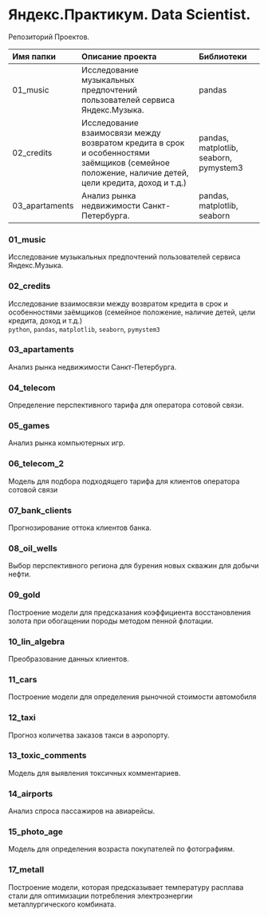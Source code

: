 # Яндекс.Практикум. Data Scientist.
 Репозиторий Проектов.

|Имя папки       |Описание проекта                 |Библиотеки            |
|:---------------|:--------------------------------|:---------------------|
|01_music        |Исследование музыкальных предпочтений пользователей сервиса Яндекс.Музыка. |pandas |
|02_credits     |Исследование взаимосвязи между возвратом кредита в срок и особенностями заёмщиков (семейное положение, наличие детей, цели кредита, доход и т.д.) |pandas, matplotlib, seaborn, pymystem3 |
|03_apartaments |Анализ рынка недвижимости Санкт-Петербурга. |pandas, matplotlib, seaborn |


### 01_music
Исследование музыкальных предпочтений пользователей сервиса Яндекс.Музыка.

### 02_credits
Исследование взаимосвязи между возвратом кредита в срок и особенностями заёмщиков (семейное положение, наличие детей, цели кредита, доход и т.д.)\
`python`, `pandas`, `matplotlib`, `seaborn`, `pymystem3`

### 03_apartaments
Анализ рынка недвижимости Санкт-Петербурга.

### 04_telecom
Определение перспективного тарифа для оператора сотовой связи.

### 05_games
Анализ рынка компьютерных игр.

### 06_telecom_2
Модель для подбора подходящего тарифа для клиентов оператора сотовой связи

### 07_bank_clients
Прогнозирование оттока клиентов банка.

### 08_oil_wells
Выбор перспективного региона для бурения новых скважин для добычи нефти.

### 09_gold
Построение модели для предсказания коэффициента восстановления золота при обогащении породы методом пенной флотации.

### 10_lin_algebra
Преобразование данных клиентов.

### 11_cars
Построение модели для определения рыночной стоимости автомобиля

### 12_taxi
Прогноз количетва заказов такси в аэропорту.

### 13_toxic_comments
Модель для выявления токсичных комментариев.

### 14_airports
Анализ спроса пассажиров на авиарейсы.

### 15_photo_age
Модель для определения возраста покупателей по фотографиям.

### 17_metall
Построение модели, которая предсказывает температуру расплава стали для оптимизации потребления электроэнергии металлургического комбината.

